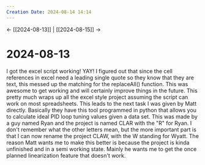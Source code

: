 ```yaml
---
Creation Date: 2024-08-14 14:14
---
```


<- [[2024-08-13]] | [[2024-08-15]]  ->

# 2024-08-13
I got the excel script working! YAY! I figured out that since the cell references in excel need a leading single quote so they know that they are text, this messed up the matching for the replaceAll() function. This was awesome to get working and will certainly improve things in the future. This pretty much wraps up all the excel style project assuming the script can work on most spreadsheets. This leads to the next task I was given by Matt directly. Basically they have this tool programmed in python that allows you to calculate ideal PID loop tuning values given a data set. This was made by a guy named Ryan and the project is named CLAR with the "R" for Ryan. I don't remember what the other letters mean, but the more important part is that I can now rename the project CLAW, with the W standing for Wyatt. The reason Matt wants me to make this better is because the project is kinda unfinished and in a semi working state. Mainly he wants me to get the once planned linearization feature that doesn't work.